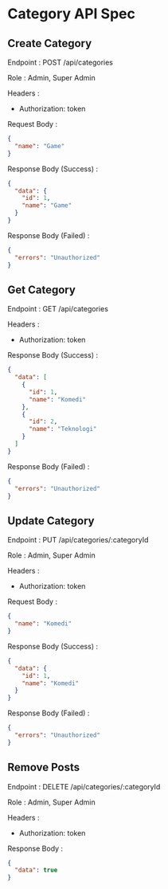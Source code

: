 # Category API Spec

## Create Category

Endpoint : POST /api/categories

Role : Admin, Super Admin

Headers :

- Authorization: token

Request Body :

```json
{
  "name": "Game"
}
```

Response Body (Success) :

```json
{
  "data": {
    "id": 1,
    "name": "Game"
  }
}
```

Response Body (Failed) :

```json
{
  "errors": "Unauthorized"
}
```

## Get Category

Endpoint : GET /api/categories

Headers :

- Authorization: token

Response Body (Success) :

```json
{
  "data": [
    {
      "id": 1,
      "name": "Komedi"
    },
    {
      "id": 2,
      "name": "Teknologi"
    }
  ]
}
```

Response Body (Failed) :

```json
{
  "errors": "Unauthorized"
}
```

## Update Category

Endpoint : PUT /api/categories/:categoryId

Role : Admin, Super Admin

Headers :

- Authorization: token

Request Body :

```json
{
  "name": "Komedi"
}
```

Response Body (Success) :

```json
{
  "data": {
    "id": 1,
    "name": "Komedi"
  }
}
```

Response Body (Failed) :

```json
{
  "errors": "Unauthorized"
}
```

## Remove Posts

Endpoint : DELETE /api/categories/:categoryId

Role : Admin, Super Admin

Headers :

- Authorization: token

Response Body :

```json
{
  "data": true
}
```
